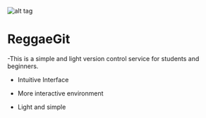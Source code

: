 ![alt tag](https://github.com/hakumaku/reggae_chicken/blob/master/Reggae_Git_logo.png)

# ReggaeGit

-This is a simple and light version control service for students and beginners.

* Intuitive Interface

* More interactive environment

* Light and simple
